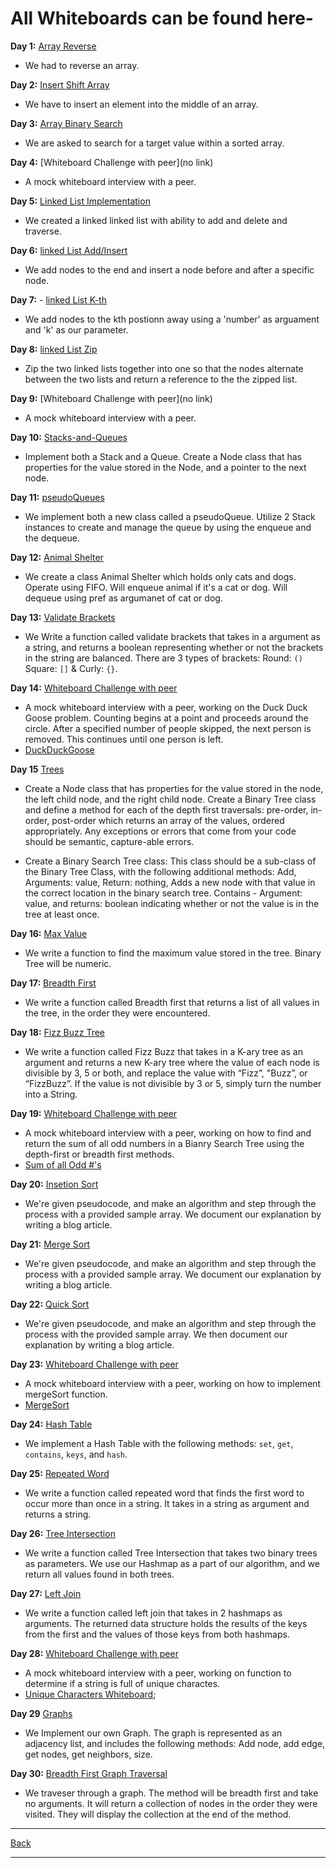 # All Whiteboards can be found here-

**Day 1:** [Array Reverse](/assets/array-reverse.png)

- We had to reverse an array.

**Day 2:** [Insert Shift Array](/assets/insert-shift-array.png)

- We have to insert an element into the middle of an array.

**Day 3:** [Array Binary Search](/assets/array-binary-search.png)

- We are asked to search for a target value within a sorted array.

**Day 4:** [Whiteboard Challenge with peer](no link)

- A mock whiteboard interview with a peer.

**Day 5:** [Linked List Implementation](/assets/Linked-lists.png)

- We created a linked linked list with ability to add and delete and traverse.

**Day 6:** [linked List Add/Insert](/assets/Linked-lists.png)

- We add nodes to the end and insert a node before and after a specific node.

**Day 7:** - [linked List K-th](/assets/linked-list-kth.png)

- We add nodes to the kth postionn away using a 'number' as arguament and 'k' as our parameter.

**Day 8:** [linked List Zip](/assets/LLZiplist.png)

- Zip the two linked lists together into one so that the nodes alternate between the two lists and return a reference to the the zipped list.

**Day 9:** [Whiteboard Challenge with peer](no link)

- A mock whiteboard interview with a peer.

**Day 10:** [Stacks-and-Queues](/assets/stacks-and-queues.png)

- Implement both a Stack and a Queue. Create a Node class that has properties for the value stored in the Node, and a pointer to the next node.

**Day 11:** [pseudoQueues](/assets/stacks-and-queues.png)

- We implement both a new class called a pseudoQueue. Utilize 2 Stack instances to create and manage the queue by using the enqueue and the dequeue.

**Day 12:** [Animal Shelter](/assets/AnimalShelter.png)

- We create a class Animal Shelter which holds only cats and dogs. Operate using FIFO. Will enqueue animal if it's a cat or dog. Will dequeue using pref as argumanet of cat or dog.

**Day 13:** [Validate Brackets](/assets/ValidateBracket.png)

- We Write a function called validate brackets that takes in a argument as a string, and returns a boolean representing whether or not the brackets in the string are balanced. There are 3 types of brackets: Round: `()` Square: `[]` & Curly: `{}`.

**Day 14:** [Whiteboard Challenge with peer](/assets/Wtbrd.challenge-14.png)

- A mock whiteboard interview with a peer, working on the Duck Duck Goose problem. Counting begins at a point and proceeds around the circle. After a specified number of people skipped, the next person is removed. This continues until one person is left.
- [DuckDuckGoose](/assets/Wtbrd.challenge-14.png)

**Day 15** [Trees](/assets/tree.png)

- Create a Node class that has properties for the value stored in the node, the left child node, and the right child node. Create a Binary Tree class and define a method for each of the depth first traversals: pre-order, in-order,
post-order which returns an array of the values, ordered appropriately. Any exceptions or errors that come from your code should be semantic, capture-able errors.

- Create a Binary Search Tree class: This class should be a sub-class of the Binary Tree Class, with the following additional methods: Add, Arguments: value, Return: nothing, Adds a new node with that value in the correct location in the binary search tree. Contains - Argument: value, and returns: boolean indicating whether or not the value is in the tree at least once.

**Day 16:** [Max Value](/assets/MaxValue.png)

- We write a function to find the maximum value stored in the tree. Binary Tree will be numeric.

**Day 17:** [Breadth First](/assets/breadth-first.png)

- We write a function called Breadth first that returns a list of all values in the tree, in the order they were encountered.

**Day 18:** [Fizz Buzz Tree](/assets/fizz-buzz.png)

- We write a function called Fizz Buzz that takes in a K-ary tree as an argument and returns a new K-ary tree where the value of each node is divisible by 3, 5 or both, and replace the value with “Fizz”, "Buzz”, or “FizzBuzz”. If the value is not divisible by 3 or 5, simply turn the number into a String.

**Day 19:** [Whiteboard Challenge with peer](/assets/Wtbrd.challenge-19.png)

- A mock whiteboard interview with a peer, working on how to find and return the sum of all odd numbers in a Bianry Search Tree using the depth-first or breadth first methods.
- [Sum of all Odd #'s](/assets/Wtbrd.challenge-19.png)

**Day 20:** [Insetion Sort](/assets/insertionSort/InsertionSort.png)

- We're given pseudocode, and make an algorithm and step through the process with a provided sample array. We document our explanation by writing a blog article.

**Day 21:** [Merge Sort](/assets/mergeSort/mergeSort.png)

- We're given pseudocode, and make an algorithm and step through the process with a provided sample array. We document our explanation by writing a blog article.

**Day 22:** [Quick Sort](/assets/quickSort/QuickSort.png)

- We're given pseudocode, and make an algorithm and step through the process with the provided sample array. We then document our explanation by writing a blog article.

**Day 23:** [Whiteboard Challenge with peer](/assets/Wtbrd.challenge-23.png)

- A mock whiteboard interview with a peer, working on how to implement mergeSort function.
- [MergeSort](/assets/Wtbrd.challenge-23.png)

**Day 24:** [Hash Table](/assets/hashtable.png)

- We implement a Hash Table with the following methods: `set`, `get`, `contains`, `keys`, and `hash`.

**Day 25:** [Repeated Word](/assets/Repeated-word.png)

- We write a function called repeated word that finds the first word to occur more than once in a string. It takes in a string as argument and returns a string.

**Day 26:** [Tree Intersection](/assets/TreeIntersection.png)

- We write a function called Tree Intersection that takes two binary trees as parameters. We use our Hashmap as a part of our algorithm, and we return all values found in both trees.

**Day 27:** [Left Join](../assets/Left-join.png)

- We write a function called left join that takes in 2 hashmaps as arguments. The returned data structure holds the results of the keys from the first and the values of those keys from both hashmaps.

**Day 28:** [Whiteboard Challenge with peer](../assets/Wtbrd.challenge-34.png)

- A mock whiteboard interview with a peer, working on function to determine if a string is full of unique charactes.
- [Unique Characters Whiteboard](/assets/Wtbrd.challenge-34.png);

**Day 29** [Graphs](../assets/graphs.png)

- We Implement our own Graph. The graph is represented as an adjacency list, and includes the following methods: Add node, add edge, get nodes, get neighbors, size.

**Day 30:** [Breadth First Graph Traversal](../assets/breadth-1st-graph.png)

- We traveser through a graph. The method will be breadth first and take no arguments. It will return a collection of nodes in the order they were visited. They will display the collection at the end of the method.

---
[Back](/README.md)

---
